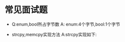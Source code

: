 
常见面试题
========================

* Q:enum,bool所占字节数
  A: enum:4个字节,bool:1个字节
  
* strcpy,memcpy实现方法
  A:strcpy实现如下:
     
     #
